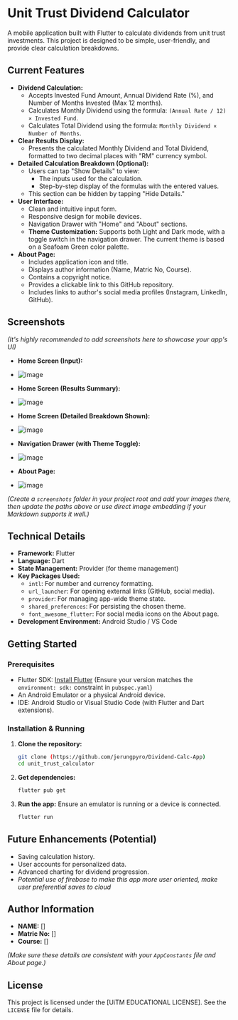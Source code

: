 # Unit Trust Dividend Calculator

A mobile application built with Flutter to calculate dividends from unit trust investments. This project is designed to be simple, user-friendly, and provide clear calculation breakdowns.

## Current Features

*   **Dividend Calculation:**
    *   Accepts Invested Fund Amount, Annual Dividend Rate (%), and Number of Months Invested (Max 12 months).
    *   Calculates Monthly Dividend using the formula: `(Annual Rate / 12) × Invested Fund`.
    *   Calculates Total Dividend using the formula: `Monthly Dividend × Number of Months`.
*   **Clear Results Display:**
    *   Presents the calculated Monthly Dividend and Total Dividend, formatted to two decimal places with "RM" currency symbol.
*   **Detailed Calculation Breakdown (Optional):**
    *   Users can tap "Show Details" to view:
        *   The inputs used for the calculation.
        *   Step-by-step display of the formulas with the entered values.
    *   This section can be hidden by tapping "Hide Details."
*   **User Interface:**
    *   Clean and intuitive input form.
    *   Responsive design for mobile devices.
    *   Navigation Drawer with "Home" and "About" sections.
    *   **Theme Customization:** Supports both Light and Dark mode, with a toggle switch in the navigation drawer. The current theme is based on a Seafoam Green color palette.
*   **About Page:**
    *   Includes application icon and title.
    *   Displays author information (Name, Matric No, Course).
    *   Contains a copyright notice.
    *   Provides a clickable link to this GitHub repository.
    *   Includes links to author's social media profiles (Instagram, LinkedIn, GitHub).

## Screenshots

*(It's highly recommended to add screenshots here to showcase your app's UI)*

*   **Home Screen (Input):**
*   
    ![image](https://github.com/user-attachments/assets/29bbd10c-1a8c-4efc-aafd-b937e75fe9d1)

*   **Home Screen (Results Summary):**
*   
    ![image](https://github.com/user-attachments/assets/c8ef2342-3037-462f-a5d0-ba228bb2b33d)

*   **Home Screen (Detailed Breakdown Shown):**
*   
    ![image](https://github.com/user-attachments/assets/ef7f26ed-2473-414c-a1b8-6924632ce2d4)

*   **Navigation Drawer (with Theme Toggle):**
*   
    ![image](https://github.com/user-attachments/assets/c3729771-ca74-40a6-8054-ab02c1489890)

*   **About Page:**
*   
    ![image](https://github.com/user-attachments/assets/649e5cbd-1497-48aa-a755-4a23fd8ecc81)


*(Create a `screenshots` folder in your project root and add your images there, then update the paths above or use direct image embedding if your Markdown supports it well.)*

## Technical Details

*   **Framework:** Flutter
*   **Language:** Dart
*   **State Management:** Provider (for theme management)
*   **Key Packages Used:**
    *   `intl`: For number and currency formatting.
    *   `url_launcher`: For opening external links (GitHub, social media).
    *   `provider`: For managing app-wide theme state.
    *   `shared_preferences`: For persisting the chosen theme.
    *   `font_awesome_flutter`: For social media icons on the About page.
*   **Development Environment:** Android Studio / VS Code

## Getting Started

### Prerequisites

*   Flutter SDK: [Install Flutter](https://flutter.dev/docs/get-started/install) (Ensure your version matches the `environment: sdk:` constraint in `pubspec.yaml`)
*   An Android Emulator or a physical Android device.
*   IDE: Android Studio or Visual Studio Code (with Flutter and Dart extensions).

### Installation & Running

1.  **Clone the repository:**
    ```bash
    git clone (https://github.com/jerungpyro/Dividend-Calc-App)
    cd unit_trust_calculator 
    ```

2.  **Get dependencies:**
    ```bash
    flutter pub get
    ```

3.  **Run the app:**
    Ensure an emulator is running or a device is connected.
    ```bash
    flutter run
    ```

## Future Enhancements (Potential)

*   Saving calculation history.
*   User accounts for personalized data.
*   Advanced charting for dividend progression.
*   *Potential use of firebase to make this app more user oriented, make user preferential saves to cloud*

## Author Information

*   **NAME:** []
*   **Matric No:** []
*   **Course:** []

*(Make sure these details are consistent with your `AppConstants` file and About page.)*

## License

This project is licensed under the [UiTM EDUCATIONAL LICENSE]. See the `LICENSE` file for details.

